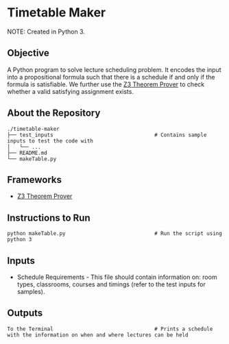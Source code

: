 # Timetable Maker

NOTE: Created in Python 3.

## Objective

A Python program to solve lecture scheduling problem. It encodes the input into a propositional formula such that there is a schedule if and only if the formula is satisfiable. We further use the [Z3 Theorem Prover](https://github.com/Z3Prover/z3.git) to check whether a valid satisfying assignment exists.

## About the Repository
```
./timetable-maker
├── test_inputs                                 # Contains sample inputs to test the code with
│   └── ...
├── README.md
└── makeTable.py
```

## Frameworks
- [Z3 Theorem Prover](https://github.com/Z3Prover/z3.git)

## Instructions to Run
```
python makeTable.py                             # Run the script using python 3
```

## Inputs
- Schedule Requirements - This file should contain information on: room types, classrooms, courses and timings (refer to the test inputs for samples).

## Outputs
```
To the Terminal                                 # Prints a schedule with the information on when and where lectures can be held
